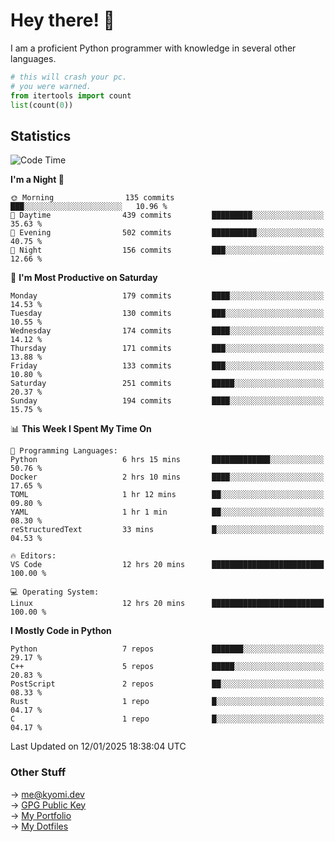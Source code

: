 # Hey there! 👋

I am a proficient Python programmer with knowledge in several other languages.

```py
# this will crash your pc.
# you were warned.
from itertools import count
list(count(0))
```

## Statistics
<!--START_SECTION:waka-->
![Code Time](http://img.shields.io/badge/Code%20Time-1%2C680%20hrs%2035%20mins-blue)

**I'm a Night 🦉** 

```text
🌞 Morning                135 commits         ███░░░░░░░░░░░░░░░░░░░░░░   10.96 % 
🌆 Daytime                439 commits         █████████░░░░░░░░░░░░░░░░   35.63 % 
🌃 Evening                502 commits         ██████████░░░░░░░░░░░░░░░   40.75 % 
🌙 Night                  156 commits         ███░░░░░░░░░░░░░░░░░░░░░░   12.66 % 
```
📅 **I'm Most Productive on Saturday** 

```text
Monday                   179 commits         ████░░░░░░░░░░░░░░░░░░░░░   14.53 % 
Tuesday                  130 commits         ███░░░░░░░░░░░░░░░░░░░░░░   10.55 % 
Wednesday                174 commits         ████░░░░░░░░░░░░░░░░░░░░░   14.12 % 
Thursday                 171 commits         ███░░░░░░░░░░░░░░░░░░░░░░   13.88 % 
Friday                   133 commits         ███░░░░░░░░░░░░░░░░░░░░░░   10.80 % 
Saturday                 251 commits         █████░░░░░░░░░░░░░░░░░░░░   20.37 % 
Sunday                   194 commits         ████░░░░░░░░░░░░░░░░░░░░░   15.75 % 
```


📊 **This Week I Spent My Time On** 

```text
💬 Programming Languages: 
Python                   6 hrs 15 mins       █████████████░░░░░░░░░░░░   50.76 % 
Docker                   2 hrs 10 mins       ████░░░░░░░░░░░░░░░░░░░░░   17.65 % 
TOML                     1 hr 12 mins        ██░░░░░░░░░░░░░░░░░░░░░░░   09.80 % 
YAML                     1 hr 1 min          ██░░░░░░░░░░░░░░░░░░░░░░░   08.30 % 
reStructuredText         33 mins             █░░░░░░░░░░░░░░░░░░░░░░░░   04.53 % 

🔥 Editors: 
VS Code                  12 hrs 20 mins      █████████████████████████   100.00 % 

💻 Operating System: 
Linux                    12 hrs 20 mins      █████████████████████████   100.00 % 
```

**I Mostly Code in Python** 

```text
Python                   7 repos             ███████░░░░░░░░░░░░░░░░░░   29.17 % 
C++                      5 repos             █████░░░░░░░░░░░░░░░░░░░░   20.83 % 
PostScript               2 repos             ██░░░░░░░░░░░░░░░░░░░░░░░   08.33 % 
Rust                     1 repo              █░░░░░░░░░░░░░░░░░░░░░░░░   04.17 % 
C                        1 repo              █░░░░░░░░░░░░░░░░░░░░░░░░   04.17 % 
```




 Last Updated on 12/01/2025 18:38:04 UTC
<!--END_SECTION:waka-->

### Other Stuff

→ [me@kyomi.dev](mailto:me@kyomi.dev)\
→ [GPG Public Key](https://github.com/bitterteriyaki.gpg)\
→ [My Portfolio](https://kyomi.dev)\
→ [My Dotfiles](https://github.com/bitterteriyaki/dotfiles)
